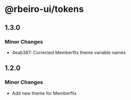 # @rbeiro-ui/tokens

## 1.3.0

### Minor Changes

- 4eab387: Corrected Memberflix theme variable names

## 1.2.0

### Minor Changes

- Add new theme for Memberflix
